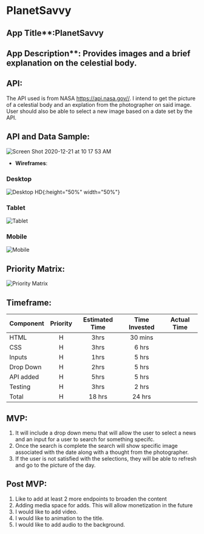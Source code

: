 # PlanetSavvy


## App Title**:PlanetSavvy

## App Description**: Provides images and a brief explanation on the celestial body.

## API: 
The API used is from NASA https://api.nasa.gov//. I intend to get the picture of a celestial body and an explation from the photographer on said image. User should also be able to select a new image based on a date set by the API. 

## API and Data Sample: 
![Screen Shot 2020-12-21 at 10 17 53 AM](https://user-images.githubusercontent.com/22455354/102792128-11470100-4376-11eb-98c8-9f095cf8fba8.png)
- **Wireframes**: 
### Desktop
![Desktop HD](https://user-images.githubusercontent.com/22455354/102790153-0ccd1900-4373-11eb-9bd5-ac2209ce4477.png){:height="50%" width="50%"}
### Tablet
![Tablet](https://user-images.githubusercontent.com/22455354/102790414-659cb180-4373-11eb-8401-39e8c7fe628c.png)
### Mobile
![Mobile](https://user-images.githubusercontent.com/22455354/102790422-69303880-4373-11eb-862a-35da9a571446.png)

## Priority Matrix:
![Priority Matrix](https://user-images.githubusercontent.com/22455354/102794718-c333fc80-4379-11eb-8a3c-1c8d51663abc.jpg)

## Timeframe:
 Component | Priority | Estimated Time | Time Invested | Actual Time |
| --- | :---: |  :---: | :---: | :---: |
| HTML | H | 3hrs| 30 mins | |
| CSS | H | 3hrs| 6 hrs | |
| Inputs | H | 1hrs| 5 hrs | |
| Drop Down | H | 2hrs| 5 hrs | |
| API added | H | 5hrs| 5 hrs | |
| Testing | H | 3hrs| 2 hrs ||
| Total | H |18 hrs| 24 hrs | |

## MVP: 
1. It will include a drop down menu that will allow the user to select a news and an input for a user to search for something specifc.
2. Once the search is complete the search will show specific image associated with the date along with a thought from the photographer.
3. If the user is not satisfied with the selections, they will be able to refresh and go to the picture of the day.


## Post MVP: 
1. Like to add at least 2 more endpoints to broaden the content 
2. Adding media space for adds. This will allow monetization in the future
3. I would like to add video.
4. I would like to animation to the title. 
5. I would like to add audio to the background. 
